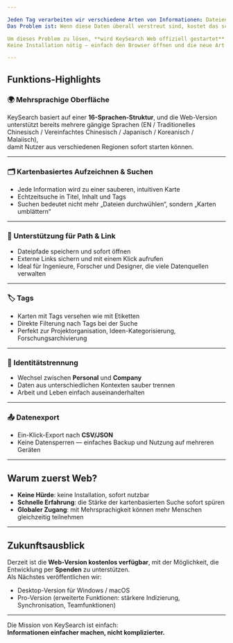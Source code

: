 ```yaml
---

Jeden Tag verarbeiten wir verschiedene Arten von Informationen: Dateien, Pfade, Links, Notizen, Aufgaben.  
Das Problem ist: Wenn diese Daten überall verstreut sind, kostet das schnelle Wiederfinden immer viel Zeit.  

Um dieses Problem zu lösen, **wird KeySearch Web offiziell gestartet**.  
Keine Installation nötig — einfach den Browser öffnen und die neue Art der **kartenbasierten Suche** erleben.  

---
```


## Funktions-Highlights

### 🌍 Mehrsprachige Oberfläche
KeySearch basiert auf einer **16-Sprachen-Struktur**, und die Web-Version unterstützt bereits mehrere gängige Sprachen (EN / Traditionelles Chinesisch / Vereinfachtes Chinesisch / Japanisch / Koreanisch / Malaiisch),  
damit Nutzer aus verschiedenen Regionen sofort starten können.  

---

### 🗂️ Kartenbasiertes Aufzeichnen & Suchen
- Jede Information wird zu einer sauberen, intuitiven Karte  
- Echtzeitsuche in Titel, Inhalt und Tags  
- Suchen bedeutet nicht mehr „Dateien durchwühlen“, sondern „Karten umblättern“  

---

### 🔗 Unterstützung für Path & Link
- Dateipfade speichern und sofort öffnen  
- Externe Links sichern und mit einem Klick aufrufen  
- Ideal für Ingenieure, Forscher und Designer, die viele Datenquellen verwalten  

---

### 🏷️ Tags
- Karten mit Tags versehen wie mit Etiketten  
- Direkte Filterung nach Tags bei der Suche  
- Perfekt zur Projektorganisation, Ideen-Kategorisierung, Forschungsarchivierung  

---

### 👤 Identitätstrennung
- Wechsel zwischen **Personal** und **Company**  
- Daten aus unterschiedlichen Kontexten sauber trennen  
- Arbeit und Leben einfach auseinanderhalten  

---

### 📤 Datenexport
- Ein-Klick-Export nach **CSV/JSON**  
- Keine Datensperren — einfaches Backup und Nutzung auf mehreren Geräten  

---

## Warum zuerst Web?

- **Keine Hürde**: keine Installation, sofort nutzbar  
- **Schnelle Erfahrung**: die Stärke der kartenbasierten Suche sofort spüren  
- **Globaler Zugang**: mit Mehrsprachigkeit können mehr Menschen gleichzeitig teilnehmen  

---

## Zukunftsausblick

Derzeit ist die **Web-Version kostenlos verfügbar**, mit der Möglichkeit, die Entwicklung per **Spenden** zu unterstützen.  
Als Nächstes veröffentlichen wir:  

- Desktop-Version für Windows / macOS  
- Pro-Version (erweiterte Funktionen: stärkere Indizierung, Synchronisation, Teamfunktionen)  

---

Die Mission von KeySearch ist einfach:  
**Informationen einfacher machen, nicht komplizierter.**
